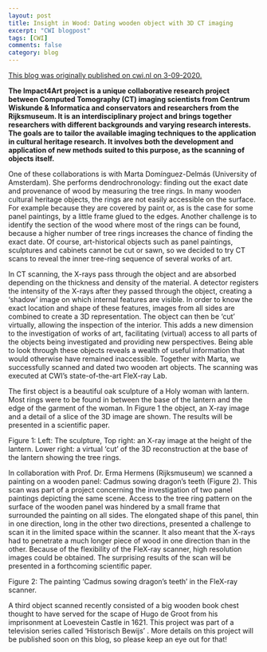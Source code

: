 ```yaml
---
layout: post
title: Insight in Wood: Dating wooden object with 3D CT imaging
excerpt: "CWI blogpost"
tags: [CWI]
comments: false
category: blog
---
```


[This blog was originally published on cwi.nl on 3-09-2020.](https://www.cwi.nl/news/blogs/insight-in-wood-dating-wooden-objects-with-3d-ct-imaging)

**The Impact4Art project is a unique collaborative research project between Computed Tomography (CT) imaging scientists from Centrum Wiskunde & Informatica and conservators and researchers from the Rijksmuseum. It is an interdisciplinary project and brings together researchers with different backgrounds and varying research interests. The goals are to tailor the available imaging techniques to the application in cultural heritage research. It involves both the development and application of new methods suited to this purpose, as the scanning of objects itself.**

One of these collaborations is with Marta Domínguez-Delmás (University of Amsterdam). She performs dendrochronology: finding out the exact date and provenance of wood by measuring the tree rings. In many wooden cultural heritage objects, the rings are not easily accessible on the surface. For example because they are covered by paint or, as is the case for some panel paintings, by a little frame glued to the edges. Another challenge is to identify the section of the wood where most of the rings can be found, because a higher number of tree rings increases the chance of finding the exact date. Of course, art-historical objects such as panel paintings, sculptures and cabinets cannot be cut or sawn, so we decided to try CT scans to reveal the inner tree-ring sequence of several works of art.

In CT scanning, the X-rays pass through the object and are absorbed depending on the thickness and density of the material. A detector registers the intensity of the X-rays after they passed through the object, creating a ‘shadow’ image on which internal features are visible. In order to know the exact location and shape of these features, images from all sides are combined to create a 3D representation. The object can then be ‘cut’ virtually, allowing the inspection of the interior. This adds a new dimension to the investigation of works of art, facilitating (virtual) access to all parts of the objects being investigated and providing new perspectives. Being able to look through these objects reveals a wealth of useful information that would otherwise have remained inaccessible. Together with Marta, we successfully scanned and dated two wooden art objects. The scanning was executed at CWI’s state-of-the-art FleX-ray Lab. 

The first object is a beautiful oak sculpture of a Holy woman with lantern. Most rings were to be found in between the base of the lantern and the edge of the garment of the woman. In Figure 1 the object, an X-ray image and a detail of a slice of the 3D image are shown. The results will be presented in a scientific paper.


Figure 1: Left: The sculpture, Top right: an X-ray image at the height of the lantern. Lower right: a virtual ‘cut’ of the 3D reconstruction at the base of the lantern showing the tree rings.  

In collaboration with Prof. Dr. Erma Hermens (Rijksmuseum) we scanned a painting on a wooden panel: Cadmus sowing dragon’s teeth (Figure 2). This scan was part of a project concerning the investigation of two panel paintings depicting the same scene. Access to the tree ring pattern on the surface of the wooden panel was hindered by a small frame that surrounded the painting on all sides. The elongated shape of this panel, thin in one direction, long in the other two directions, presented a challenge to scan it in the limited space within the scanner. It also meant that the X-rays had to penetrate a much longer piece of wood in one direction than in the other. Because of the flexibility of the FleX-ray scanner, high resolution images could be obtained. The surprising results of the scan will be presented in a forthcoming scientific paper.



Figure 2: The painting ‘Cadmus sowing dragon’s teeth’ in the FleX-ray scanner. 

A third object scanned recently consisted of a big wooden book chest thought to have served for the scape of Hugo de Groot from his imprisonment at Loevestein Castle in 1621. This project was part of a television series called ‘Historisch Bewijs’ . More details on this project will be published soon on this blog, so please keep an eye out for that!
